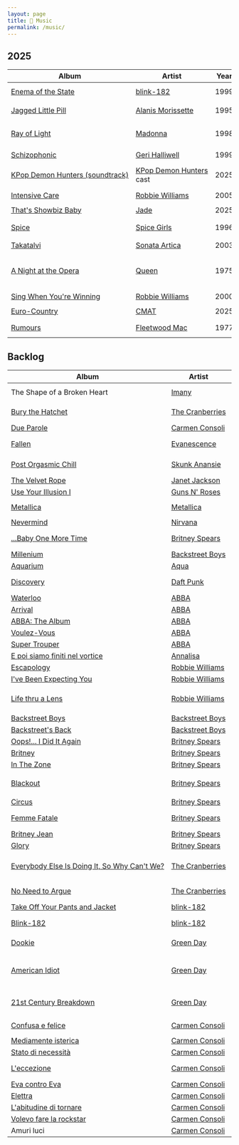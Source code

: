 ```yaml
---
layout: page
title: 🥁 Music
permalink: /music/
---
```


<style>
        a { white-space:nowrap; }
        @media screen and (min-width: 600px) {
                .wrapper { margin-left: 5em;}
                .post-content { margin-left: 3em;}
        }
</style>

## 2025

| Album | Artist | Year | Genre | When | Rating |
|-------|--------|------|:-------|------|--------|
| [Enema of the State](https://en.wikipedia.org/wiki/Enema_of_the_State) | [blink-182](https://en.wikipedia.org/wiki/Blink-182) | 1999 | <nobr><code>pop-punk</code>, <code>skate punk</code></nobr> | October 24th | ⭐️⭐️⭐️⭐️⭐️ |
| [Jagged Little Pill](https://en.wikipedia.org/wiki/Jagged_Little_Pill) | [Alanis Morissette](https://en.wikipedia.org/wiki/Alanis_Morissette) | 1995 | <nobr><code>alternative rock</code>, <code>post-grunge</code></nobr> | <nobr>October 18th</nobr> | ⭐️⭐️⭐️⭐️ |
| [Ray of Light](https://en.wikipedia.org/wiki/Ray_of_Light) | [Madonna](https://en.wikipedia.org/wiki/Madonna) | 1998 |  <nobr><code>electronica</code>, <code>trip hop</code>, <code>techno-pop</code>,<br/><code>new-age</code></nobr> | <nobr>October 18th</nobr> | ⭐️⭐️⭐️⭐️ |
| [Schizophonic](https://en.wikipedia.org/wiki/Schizophonic_(Geri_Halliwell_album)) | [Geri Halliwell](https://en.wikipedia.org/wiki/Geri_Halliwell) | 1999 |  <nobr><code>dance-pop</code>, <code>pop</code></nobr> | <nobr>October 12th</nobr> | ⭐️⭐️⭐️ |
| [KPop Demon Hunters (soundtrack)](https://en.wikipedia.org/wiki/KPop_Demon_Hunters_(soundtrack)) | [KPop Demon Hunters](https://en.wikipedia.org/wiki/KPop_Demon_Hunters) cast | 2025 |  <nobr><code>k-pop</code>, <code>electropop</code>, <code>film soundtrack</code></nobr> | <nobr>October 5th</nobr> | ⭐️⭐️⭐️⭐️⭐️ |
| [Intensive Care](https://en.wikipedia.org/wiki/Intensive_Care_(album)) | [Robbie Williams](https://en.wikipedia.org/wiki/Robbie_Williams) | 2005 |  <nobr><code>pop-rock</code></nobr> | <nobr>October 4th</nobr> | ⭐️⭐️⭐️⭐️ |
| [That's Showbiz Baby](https://en.wikipedia.org/wiki/That%27s_Showbiz_Baby) | [Jade](https://en.wikipedia.org/wiki/Jade_Thirlwall) | 2025 |  <nobr><code>pop</code></nobr> | <nobr>September 21st</nobr> | ⭐️⭐️ |
| [Spice](https://en.wikipedia.org/wiki/Spice_(album)) | [Spice Girls](https://en.wikipedia.org/wiki/Spice_Girls) | 1996 |  <nobr><code>pop</code>, <code>dance-pop</code>, <code>teen pop</code>, <code>R&B</code></nobr> | <nobr>September 20th</nobr>  | ⭐️⭐️⭐️⭐️ |
| [Takatalvi](https://en.wikipedia.org/wiki/Sonata_Arctica_discography#Extended_plays) | [Sonata Artica](https://en.wikipedia.org/wiki/Sonata_Arctica) | 2003 |  <nobr><code>power metal</code></nobr> | <nobr>September 14th</nobr>  | ⭐️⭐️ |
| [A Night at the Opera](https://en.wikipedia.org/wiki/A_Night_at_the_Opera_(Queen_album)) | [Queen](https://en.wikipedia.org/wiki/Queen_(band)) | 1975 |  <nobr><code>progressive rock</code>, <code>pop</code>,<br/><code>heavy metal</code>, <code>hard rock</code>, <code>avant-pop</code></nobr> | <nobr>September 13th</nobr> | ⭐️⭐️⭐️ |
| [Sing When You're Winning](https://en.wikipedia.org/wiki/Sing_When_You're_Winning) | [Robbie Williams](https://en.wikipedia.org/wiki/Robbie_Williams) | 2000 |  <nobr><code>dance</code>, <code>pop</code></nobr> | <nobr>September 12th</nobr> | ⭐️⭐️⭐️⭐️ |
| [Euro-Country](https://en.wikipedia.org/wiki/Euro-Country) | [CMAT](https://en.wikipedia.org/wiki/CMAT_(musician)) | 2025 |  <nobr><code>indie pop</code>, <code>country</code></nobr> | <nobr>August 31st</nobr> | ⭐️⭐️ |
| [Rumours](https://en.wikipedia.org/wiki/Rumours_(album)) | [Fleetwood Mac](https://en.wikipedia.org/wiki/Fleetwood_Mac) | 1977 |  <nobr><code>pop rock</code>, <code>soft rock</code></nobr> | <nobr>August 31st</nobr> | ⭐️⭐️⭐️⭐️⭐️ |

## Backlog

| Album | Artist | Year | Genre |
|-------|--------|------|-------|
| The Shape of a Broken Heart | [Imany](https://en.wikipedia.org/wiki/Imany) | 2011 |  <nobr><code>folk</code>, <code>soul</code>, <code>pop rock</code></nobr> |
| [Bury the Hatchet](https://en.wikipedia.org/wiki/Bury_the_Hatchet_(album)) | [The Cranberries](https://en.wikipedia.org/wiki/The_Cranberries) | 1999 |  <nobr><code>alternative rock</code>, <code>folk rock</code>, <code>indie pop</code>, <code>jangle pop</code></nobr> |
| [Due Parole](https://en.wikipedia.org/wiki/Due_parole) | [Carmen Consoli](https://en.wikipedia.org/wiki/Carmen_Consoli) | 1996 |  <nobr><code>pop rock</code></nobr> |
| [Fallen](https://en.wikipedia.org/wiki/Fallen_(Evanescence_album))  | [Evanescence](https://en.wikipedia.org/wiki/Evanescence) | 2003 |  <nobr><code>nu metal</code>, <code>alternative metal</code>, <code>gothic metal</code></nobr> |
| [Post Orgasmic Chill](https://en.wikipedia.org/wiki/Post_Orgasmic_Chill) | [Skunk Anansie](https://en.wikipedia.org/wiki/Skunk_Anansie) | 1999 |  <nobr><code>alternative rock</code>, <code>hard rock</code>, <code>alternative metal</code></nobr> |
| [The Velvet Rope](https://en.wikipedia.org/wiki/The_Velvet_Rope) | [Janet Jackson](https://en.wikipedia.org/wiki/Janet_Jackson) | 1997 | <nobr><code>R&B</code>, <code>pop</code></nobr> |
| [Use Your Illusion I](https://en.wikipedia.org/wiki/Use_Your_Illusion_I) | [Guns N' Roses](https://en.wikipedia.org/wiki/Guns_N%27_Roses) | 1991 |  <nobr><code>hard rock</code></nobr> |
| [Metallica](https://en.wikipedia.org/wiki/Metallica_(album)) | [Metallica](https://en.wikipedia.org/wiki/Metallica) | 1991 |  <nobr><code>heavy metal</code>, <code>groove metal</code></nobr> |
| [Nevermind](https://en.wikipedia.org/wiki/Nevermind) | [Nirvana](https://en.wikipedia.org/wiki/Nirvana_(band)) | 1991 |  <nobr><code>grunge</code>, <code>alternative rock</code></nobr> |
| [...Baby One More Time](https://en.wikipedia.org/wiki/...Baby_One_More_Time_(album)) | [Britney Spears](https://en.wikipedia.org/wiki/Britney_Spears) | 1999 |  <nobr><code>pop</code>, <code>bubblegum pop</code>, <code>dance-pop</code>, <code>teen pop</code></nobr> |
| [Millenium](https://en.wikipedia.org/wiki/Millennium_(Backstreet_Boys_album)) | [Backstreet Boys](https://en.wikipedia.org/wiki/Backstreet_Boys) | 1999 | <nobr><code>pop</code></nobr> |
| [Aquarium](https://en.wikipedia.org/wiki/Aquarium_(Aqua_album)) | [Aqua](https://en.wikipedia.org/wiki/Aqua_(band)) | 1997 |  <nobr><code>eurodance</code>, <code>eurodisco</code></nobr> |
| [Discovery](https://en.wikipedia.org/wiki/Discovery_(Daft_Punk_album)) | [Daft Punk](https://en.wikipedia.org/wiki/Daft_Punk) | 2001 |  <nobr><code>french house</code>, <code>disco</code>, <code>nu-disco</code>, <code>house</code>, <code>electro-funk</code></nobr> |
| [Waterloo](https://en.wikipedia.org/wiki/Waterloo_(album) ) | [ABBA](https://en.wikipedia.org/wiki/ABBA) | 1974 |  <nobr><code>europop</code>, <code>rock</code></nobr> |
| [Arrival](https://en.wikipedia.org/wiki/Arrival_(ABBA_album)) | [ABBA](https://en.wikipedia.org/wiki/ABBA) | 1976 |  <nobr><code>pop</code>, <code>eurodisco</code></nobr> |
| [ABBA: The Album](https://en.wikipedia.org/wiki/ABBA:_The_Album) | [ABBA](https://en.wikipedia.org/wiki/ABBA) | 1977 |  <nobr><code>art rock</code>, <code>dance-rock</code>, <code>pop</code></nobr> |
| [Voulez-Vous](https://en.wikipedia.org/wiki/Voulez-Vous) | [ABBA](https://en.wikipedia.org/wiki/ABBA) | 1979 |  <nobr><code>europop</code>, <code>eurodisco</code></nobr> |
| [Super Trouper](https://en.wikipedia.org/wiki/Super_Trouper_(album)) | [ABBA](https://en.wikipedia.org/wiki/ABBA) | 1980 |  <nobr><code>pop</code>, <code>pop rock</code></nobr> |
| [E poi siamo finiti nel vortice](https://en.wikipedia.org/wiki/E_poi_siamo_finiti_nel_vortice) | [Annalisa](https://en.wikipedia.org/wiki/Annalisa) | 2023 |  <nobr><code>electropop</code>, <code>dance-pop</code>, <code>pop</code></nobr> |
| [Escapology](https://en.wikipedia.org/wiki/Escapology_(album)) | [Robbie Williams](https://en.wikipedia.org/wiki/Robbie_Williams) | 2002 |  <nobr><code>pop rock</code></nobr> |
| [I've Been Expecting You](https://en.wikipedia.org/wiki/I%27ve_Been_Expecting_You) | [Robbie Williams](https://en.wikipedia.org/wiki/Robbie_Williams) | 1998 |  <nobr><code>pop</code></nobr> |
| [Life thru a Lens](https://en.wikipedia.org/wiki/Life_thru_a_Lens) | [Robbie Williams](https://en.wikipedia.org/wiki/Robbie_Williams) | 1997 |  <nobr><code>pop</code>, <code>rock</code>, <code>britpop</code>, <code>glam rock</code>, <code>pop rock</code>, <code>power pop</code></nobr> |
| [Backstreet Boys](https://en.wikipedia.org/wiki/Backstreet_Boys_(1996_album)) | [Backstreet Boys](https://en.wikipedia.org/wiki/Backstreet_Boys) | 1996 | <nobr><code>R&B</code>, <code>pop</code>, <code>dance-pop</code>, <code>teen pop</code></nobr> |
| [Backstreet's Back](https://en.wikipedia.org/wiki/Backstreet%27s_Back) | [Backstreet Boys](https://en.wikipedia.org/wiki/Backstreet_Boys) | 1996 | <nobr><code>dance-pop</code>, <code>teen pop</code></nobr> |
| [Oops!... I Did It Again](https://en.wikipedia.org/wiki/Oops!..._I_Did_It_Again_(album)) | [Britney Spears](https://en.wikipedia.org/wiki/Britney_Spears) | 2000 |  <nobr><code>dance-pop</code>, <code>pop</code>, <code>teen-pop</code></nobr> |
| [Britney](https://en.wikipedia.org/wiki/Britney_(album)) | [Britney Spears](https://en.wikipedia.org/wiki/Britney_Spears) | 2001 |  <nobr><code>dance-pop</code>, <code>pop</code>, <code>teen-pop</code></nobr> |
| [In The Zone](https://en.wikipedia.org/wiki/In_the_Zone) | [Britney Spears](https://en.wikipedia.org/wiki/Britney_Spears) | 2003 |  <nobr><code>dance-pop</code>, <code>pop</code>, <code>hip-pop</code></nobr> |
| [Blackout](https://en.wikipedia.org/wiki/Blackout_(Britney_Spears_album)) | [Britney Spears](https://en.wikipedia.org/wiki/Britney_Spears) | 2007 |  <nobr><code>dance-pop</code>, <code>electropop</code>, <code>techno</code>, <code>avant-disco</code></nobr> |
| [Circus](https://en.wikipedia.org/wiki/Circus_(Britney_Spears_album)) | [Britney Spears](https://en.wikipedia.org/wiki/Britney_Spears) | 2008 |  <nobr><code>dance-pop</code>, <code>pop</code></nobr> |
| [Femme Fatale](https://en.wikipedia.org/wiki/Femme_Fatale_(Britney_Spears_album)) | [Britney Spears](https://en.wikipedia.org/wiki/Britney_Spears) | 2011 |  <nobr><code>dance-pop</code>, <code>electropop</code>, <code>synth-pop</code>, <code>EDM</code></nobr> |
| [Britney Jean](https://en.wikipedia.org/wiki/Britney_Jean) | [Britney Spears](https://en.wikipedia.org/wiki/Britney_Spears) | 2013 |  <nobr><code>pop</code>, <code>EDM</code></nobr> |
| [Glory](https://en.wikipedia.org/wiki/Glory_(Britney_Spears_album)) | [Britney Spears](https://en.wikipedia.org/wiki/Britney_Spears) | 2016 |  <nobr><code>pop</code>, <code>dance-pop</code>, <code>R&B</code></nobr> |
| [Everybody Else Is Doing It, So Why Can't We?](https://en.wikipedia.org/wiki/Everybody_Else_Is_Doing_It,_So_Why_Can%27t_We%3F) | [The Cranberries](https://en.wikipedia.org/wiki/The_Cranberries) | 1993 |  <nobr><code>alternative rock</code>, <code>indie pop</code>, <code>Irish folk</code>, <code>jangle pop</code>, <code>post-punk</code>, <code>dream pop</code></nobr> |
| [No Need to Argue](https://en.wikipedia.org/wiki/No_Need_to_Argue) | [The Cranberries](https://en.wikipedia.org/wiki/The_Cranberries) | 1994 |  <nobr><code>alternative rock</code>, <code>jangle pop</code>, <code>Irish folk</code>, <code>post-punk</code></nobr> |
| [Take Off Your Pants and Jacket](https://en.wikipedia.org/wiki/Take_Off_Your_Pants_and_Jacket) | [blink-182](https://en.wikipedia.org/wiki/Blink-182) | 2001 | <nobr><code>pop-punk</code>, <code>punk-rock</code></nobr> |
| [Blink-182](https://en.wikipedia.org/wiki/Blink-182_(album)) | [blink-182](https://en.wikipedia.org/wiki/Blink-182) | 2003 | <nobr><code>pop-punk</code>, <code>alternative</code>, <code>rock emo</code>, <code>new wave</code>, <code>post-hardcore</code></nobr> |
| [Dookie](https://en.wikipedia.org/wiki/Dookie) | [Green Day](https://en.wikipedia.org/wiki/Green_Day) | 1994 | <nobr><code>punk rock</code>, <code>pop-punk</code>, <code>skate punk</code></nobr> |
| [American Idiot](https://en.wikipedia.org/wiki/American_Idiot) | [Green Day](https://en.wikipedia.org/wiki/Green_Day) | 2003 | <nobr><code>punk rock</code>, <code>pop-punk</code>, <code>alternative rock</code>, <code>skate punk</code>, <code>power pop</code></nobr> |
| [21st Century Breakdown](https://en.wikipedia.org/wiki/21st_Century_Breakdown) | [Green Day](https://en.wikipedia.org/wiki/Green_Day) | 2009 | <nobr><code>Punk rock</code>, <code>pop-punk</code>, <code>arena rock</code>, <code>power pop</code>, <code>alternative rock</code></nobr> |
| [Confusa e felice](https://en.wikipedia.org/wiki/Confusa_e_felice) | [Carmen Consoli](https://en.wikipedia.org/wiki/Carmen_Consoli) | 1997 |  <nobr><code>pop rock</code>, <code>alternative rock</code></nobr> |
| [Mediamente isterica](https://en.wikipedia.org/wiki/Mediamente_isterica) | [Carmen Consoli](https://en.wikipedia.org/wiki/Carmen_Consoli) | 1998 |  <nobr><code>rock</code></nobr> |
| [Stato di necessità](https://en.wikipedia.org/wiki/Stato_di_necessità) | [Carmen Consoli](https://en.wikipedia.org/wiki/Carmen_Consoli) | 2000 |  <nobr><code>pop rock</code></nobr> |
| [L'eccezione](https://en.wikipedia.org/wiki/L%27eccezione_(album)) | [Carmen Consoli](https://en.wikipedia.org/wiki/Carmen_Consoli) | 2002 |  <nobr><code>bossa nova</code>, <code>pop rock</code>, <code>alternative rock</code></nobr> |
| [Eva contro Eva](https://en.wikipedia.org/wiki/Eva_contro_Eva) | [Carmen Consoli](https://en.wikipedia.org/wiki/Carmen_Consoli) | 2006 |  <nobr><code>rock</code></nobr> |
| [Elettra](https://en.wikipedia.org/wiki/Elettra_(album)) | [Carmen Consoli](https://en.wikipedia.org/wiki/Carmen_Consoli) | 2009 |  <nobr><<code>acustic</code></nobr> |
| [L'abitudine di tornare](https://en.wikipedia.org/wiki/L%27abitudine_di_tornare) | [Carmen Consoli](https://en.wikipedia.org/wiki/Carmen_Consoli) | 2015 | <nobr><code>pop folk</code>, <code>rock</code>, <code>electronica</code></nobr> |
| [Volevo fare la rockstar](https://en.wikipedia.org/wiki/Volevo_fare_la_rockstar) | [Carmen Consoli](https://en.wikipedia.org/wiki/Carmen_Consoli) | 2015 | <nobr><code>soft rock</code>, <code>electroacustic</code></nobr> |
| Amuri luci | [Carmen Consoli](https://en.wikipedia.org/wiki/Carmen_Consoli) | 2025 | <nobr></nobr> |